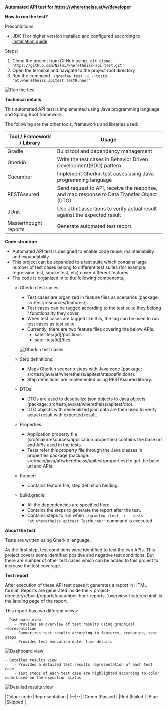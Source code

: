 **Automated API test for https://wheretheiss.at/w/developer**

**How to run the test?**

Preconditions:

- JDK 11 or higher version installed and configured according
  to [installation guide](https://docs.oracle.com/en/java/javase/11/install/overview-jdk-installation.html)

Steps:

1. Clone the project from GitHub using `'git clone https://github.com/Nilmi/wheretheiss-api-test.git'`
2. Open the terminal and navigate to the project root directory
3. Run the command `./gradlew test -i --tests "at.wheretheiss.apitest.TestRunner"`

![Run the test](https://user-images.githubusercontent.com/25843579/128882422-a5d0fd71-799b-4c5c-9ee2-8b92091f458d.png)

**Technical details**

This automated API test is implemented using Java programming language and Spring Boot framework.

The following are the other tools, frameworks and libraries used:

|Tool / Framework / Library |Usage | 
|--|--| 
|Gradle |Build tool and dependency management | 
|Gherkin |Write the test cases in Behavior Driven Development(BDD) pattern | 
|Cucumber |Implement Gherkin test cases using Java programming language | 
|RESTAssured |Send request to API, receive the response, and map response to Data Transfer Object (DTO)  |
|JUnit |Use JUnit assertions to verify actual result against the expected result | 
|Masterthought reports |Generate automated test report |

**Code structure**

- Automated API test is designed to enable code reuse, maintainability and expandability.
- This project can be expanded to a test suite which contains large number of test cases belong to different test
  suites (for example: regression test, smoke test, etc) cover different features.
- The code is organized in to the following components,
    - Gherkin test cases:

        - Test cases are organized in feature files as scenarios (package: src/test/resources/features/).
        - Test cases can be tagged according to the test suite they belong / functionality they cover.
        - When test cases are tagged like this, the tag can be used to run test cases as test suite.
        - Currently, there are two feature files covering the below APIs.
            - satellites/[id]/positions
            - satellites/[id]/tles

      ![Gherkin test cases](https://user-images.githubusercontent.com/25843579/128882048-c9b1077a-d44f-497d-a47b-6ab47bea5486.png)

    - Step definitions:

        - Maps Gherkin scenario steps with Java code (package: src/test/java/at/wheretheiss/apitest/stepdefinitions).
        - Step definitions are implemented using RESTAssured library.

    - DTOs:
        - DTOs are used to deserialize json objects to Java objects (package: src/test/java/at/wheretheiss/apitest/dto).
        - DTO objects with deserialized json data are then used to verify actual result with expected result.

    - Properties:
        - Application property file (src/main/resources/application.properties) contains the base url and APIs used in the tests.
        - Tests refer this property file through the Java classes in properties package (package: src/main/java/at/wheretheiss/apitest/properties) to get the base url and APIs.

    - Runner:
        - Contains feature file, step definition binding.

    - build.gradle:
        - All the dependencies are specified here.
        - Contains the steps to generate the report after the test.
        - Contains steps to run when `./gradlew :test -i --tests "at.wheretheiss.apitest.TestRunner"` command is executed.     

**About the test**

Tests are written using Gherkin language.

As the first step, test conditions were identified to test the two APIs. This project covers some identified positive
and negative test conditions. But there are number of other test cases which can be added to this project to increase
the test coverage.

**Test report**

After execution of these API test cases it generates a report in HTML format. Reports are generated inside the <
project-directory>/build/reports/cucumber-html-reports.
'overview-features.html' is the landing page of the report.

This report has two different views:

	- Dashboard view
		- Provides an overview of test results using graphical representation
		- Summarizes test results according to features, scenarios, test steps
		- Provides test execution date, time details

![Dashboard view](https://user-images.githubusercontent.com/25843579/128882793-6df98695-ffc5-4908-86d3-7c0230311f44.png)

	- Detailed results view
		- Provides a detailed test results representation of each test case
		- Test steps of each test case are highlighted according to color code based on the execution status

![Detailed results view](https://user-images.githubusercontent.com/25843579/128882992-c9cbc11f-399d-4a30-b698-21bb6dd1666b.png)

|Colour code |Representation | |--|--| |Green |Passed | |Red |Failed | |Blue |Skipped |